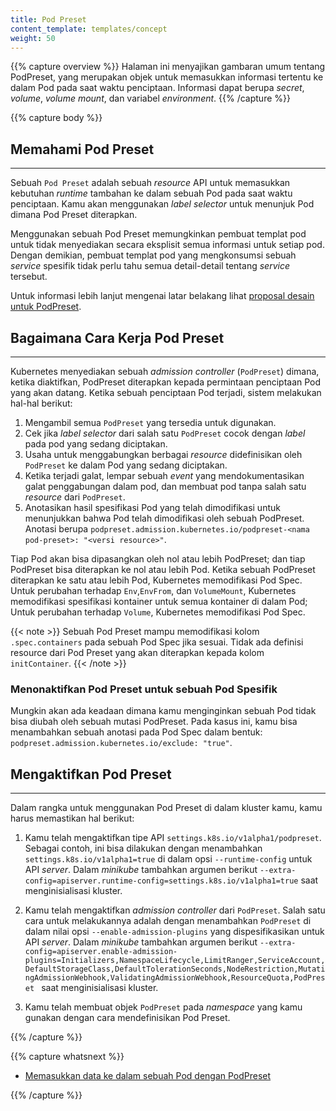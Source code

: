 ```yaml
---
title: Pod Preset
content_template: templates/concept
weight: 50
---
```


{{% capture overview %}}
Halaman ini menyajikan gambaran umum tentang PodPreset, yang merupakan objek untuk memasukkan informasi tertentu ke dalam Pod pada saat waktu penciptaan. Informasi dapat berupa _secret_, _volume_, _volume mount_, dan variabel _environment_.
{{% /capture %}}

{{% capture body %}}
## Memahami Pod Preset
---

Sebuah `Pod Preset` adalah sebuah _resource_ API untuk memasukkan kebutuhan _runtime_ tambahan ke dalam sebuah Pod pada saat waktu penciptaan. Kamu akan menggunakan _label selector_ untuk menunjuk Pod dimana Pod Preset diterapkan.

Menggunakan sebuah Pod Preset memungkinkan pembuat templat pod untuk tidak menyediakan secara eksplisit semua informasi untuk setiap pod. Dengan demikian, pembuat templat pod yang mengkonsumsi sebuah _service_ spesifik tidak perlu tahu semua detail-detail tentang _service_ tersebut.

Untuk informasi lebih lanjut mengenai latar belakang lihat [proposal desain untuk PodPreset](https://github.com/kubernetes/community/blob/master/contributors/design-proposals/service-catalog/pod-preset.md).

## Bagaimana Cara Kerja Pod Preset
---

Kubernetes menyediakan sebuah _admission controller_ (`PodPreset`) dimana, ketika diaktifkan, PodPreset diterapkan kepada permintaan penciptaan Pod yang akan datang. Ketika sebuah penciptaan Pod terjadi, sistem melakukan hal-hal berikut:

1. Mengambil semua `PodPreset` yang tersedia untuk digunakan.
2. Cek jika _label selector_ dari salah satu `PodPreset` cocok dengan _label_ pada pod yang sedang diciptakan.
3. Usaha untuk menggabungkan berbagai _resource_ didefinisikan oleh `PodPreset` ke dalam Pod yang sedang diciptakan.
4. Ketika terjadi galat, lempar sebuah _event_ yang mendokumentasikan galat penggabungan dalam pod, dan membuat pod tanpa salah satu _resource_ dari `PodPreset`.
5. Anotasikan hasil spesifikasi Pod yang telah dimodifikasi untuk menunjukkan bahwa Pod telah dimodifikasi oleh sebuah PodPreset. Anotasi berupa `podpreset.admission.kubernetes.io/podpreset-<nama pod-preset>: "<versi resource>"`.

Tiap Pod akan bisa dipasangkan oleh nol atau lebih PodPreset; dan tiap PodPreset bisa diterapkan ke nol atau lebih Pod. Ketika sebuah PodPreset diterapkan ke satu atau lebih Pod, Kubernetes memodifikasi Pod Spec. Untuk perubahan terhadap `Env`,`EnvFrom`, dan `VolumeMount`, Kubernetes memodifikasi spesifikasi kontainer untuk semua kontainer di dalam Pod; Untuk perubahan terhadap `Volume`, Kubernetes memodifikasi Pod Spec.

{{< note >}}
Sebuah Pod Preset mampu memodifikasi kolom `.spec.containers` pada sebuah Pod Spec jika sesuai. Tidak ada definisi resource dari Pod Preset yang akan diterapkan kepada kolom `initContainer`.
{{< /note >}}

### Menonaktifkan Pod Preset untuk sebuah Pod Spesifik
Mungkin akan ada keadaan dimana kamu menginginkan sebuah Pod tidak bisa diubah oleh sebuah mutasi PodPreset. Pada kasus ini, kamu bisa menambahkan sebuah anotasi pada Pod Spec dalam bentuk: `podpreset.admission.kubernetes.io/exclude: "true"`.

## Mengaktifkan Pod Preset
---
Dalam rangka untuk menggunakan Pod Preset di dalam kluster kamu, kamu harus memastikan hal berikut:

1. Kamu telah mengaktifkan tipe API `settings.k8s.io/v1alpha1/podpreset`. Sebagai contoh, ini bisa dilakukan dengan menambahkan `settings.k8s.io/v1alpha1=true` di dalam opsi `--runtime-config` untuk API _server_. Dalam _minikube_ tambahkan argumen berikut `--extra-config=apiserver.runtime-config=settings.k8s.io/v1alpha1=true` saat menginisialisasi kluster.

2. Kamu telah mengaktifkan _admission controller_ dari `PodPreset`. Salah satu cara untuk melakukannya adalah dengan menambahkan `PodPreset` di dalam nilai opsi `--enable-admission-plugins` yang dispesifikasikan untuk API _server_. Dalam _minikube_ tambahkan argumen berikut `--extra-config=apiserver.enable-admission-plugins=Initializers,NamespaceLifecycle,LimitRanger,ServiceAccount,DefaultStorageClass,DefaultTolerationSeconds,NodeRestriction,MutatingAdmissionWebhook,ValidatingAdmissionWebhook,ResourceQuota,PodPreset ` saat menginisialisasi kluster.

3. Kamu telah membuat objek `PodPreset` pada _namespace_ yang kamu gunakan dengan cara mendefinisikan Pod Preset.

{{% /capture %}}

{{% capture whatsnext %}}
  * [Memasukkan data ke dalam sebuah Pod dengan PodPreset](/docs/concepts/workloads/pods/pod/#injecting-data-into-a-pod-using-podpreset.md)

{{% /capture %}}